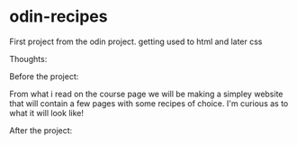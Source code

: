 # odin-recipes

First project from the odin project. getting used to html and later css

Thoughts:

Before the project:

From what i read on the course page we will be making a simpley website that will contain a few pages with some recipes of choice. I'm curious as to what it will look like!

After the project:
